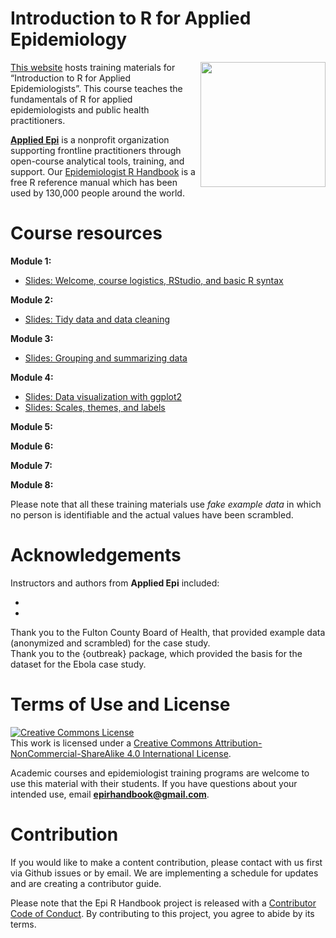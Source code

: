 
<!-- README.md is generated from README.Rmd. Please edit that file -->

# Introduction to R for Applied Epidemiology

<img src = "https://github.com/appliedepi/epiRhandbook_eng/raw/master/images/Applied_Epi_logo.png" height = "200" align = "right">

[This website](https://appliedepi.github.io/emory_training) hosts
training materials for “Introduction to R for Applied Epidemiologists”.
This course teaches the fundamentals of R for applied epidemiologists
and public health practitioners.

[**Applied Epi**](www.appliedepi.org) is a nonprofit organization
supporting frontline practitioners through open-course analytical tools,
training, and support. Our [Epidemiologist R
Handbook](www.epirhandbook.com) is a free R reference manual which has
been used by 130,000 people around the world.

# Course resources

<!-- badges: start -->
<!-- badges: end -->

**Module 1:**  
- [Slides: Welcome, course logistics, RStudio, and basic R
syntax](https://appliedepi.github.io/intro_course/modules/module_1/slides/course_introduction/slides_course_introduction.html)

**Module 2:**  
- [Slides: Tidy data and data
cleaning](https://appliedepi.github.io/intro_course/modules/module_2/slides/slides_cleaning_dplyr/slides_cleaning_dplyr.html)

**Module 3:**  
- [Slides: Grouping and summarizing
data](https://appliedepi.github.io/intro_course/modules/module_3/slides/slides_summary_tables/slides_grouping_summaries.html)

**Module 4:**  
- [Slides: Data visualization with
ggplot2](https://appliedepi.github.io/intro_course/modules/module_4/slides/slides_ggplot_basics/slides_ggplot_basics.html)  
- [Slides: Scales, themes, and
labels](https://appliedepi.github.io/intro_course/modules/module_4/slides/slides_ggplot_scales_labels/slides_ggplot_scales_labels.html)

**Module 5:**

**Module 6:**

**Module 7:**

**Module 8:**

Please note that all these training materials use *fake example data* in
which no person is identifiable and the actual values have been
scrambled.

# Acknowledgements

Instructors and authors from **Applied Epi** included:

-   
-   

Thank you to the Fulton County Board of Health, that provided example
data (anonymized and scrambled) for the case study.  
Thank you to the {outbreak} package, which provided the basis for the
dataset for the Ebola case study.

# Terms of Use and License

<a rel="license" href="http://creativecommons.org/licenses/by-nc-sa/4.0/"><img alt="Creative Commons License" style="border-width:0" src="https://i.creativecommons.org/l/by-nc-sa/4.0/88x31.png" /></a><br />This
work is licensed under a
<a rel="license" href="http://creativecommons.org/licenses/by-nc-sa/4.0/">Creative
Commons Attribution-NonCommercial-ShareAlike 4.0 International
License</a>.

Academic courses and epidemiologist training programs are welcome to use
this material with their students. If you have questions about your
intended use, email **<epirhandbook@gmail.com>**.

# Contribution

If you would like to make a content contribution, please contact with us
first via Github issues or by email. We are implementing a schedule for
updates and are creating a contributor guide.

Please note that the Epi R Handbook project is released with a
[Contributor Code of
Conduct](https://contributor-covenant.org/version/2/0/CODE_OF_CONDUCT.html).
By contributing to this project, you agree to abide by its terms.
